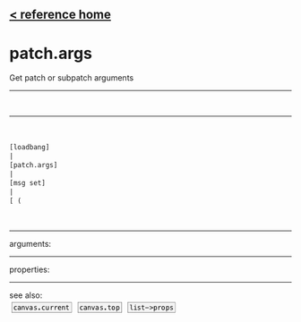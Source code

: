 [< reference home](ceammc_lib.html)
---

# patch.args


Get patch or subpatch arguments

---

<br>


---


```


[loadbang]
|
[patch.args]
|
[msg set]
|
[ (

            
```

---
arguments:


---
properties:


---
see also:<br>
[![canvas.current](img/object_canvas.current.png)](canvas.current.html)
[![canvas.top](img/object_canvas.top.png)](canvas.top.html)
[![list-&gt;props](img/object_list-&gt;props.png)](list->props.html)
